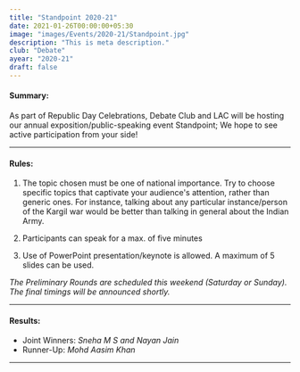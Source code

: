 ```yaml
---
title: "Standpoint 2020-21"
date: 2021-01-26T00:00:00+05:30
image: "images/Events/2020-21/Standpoint.jpg"
description: "This is meta description."
club: "Debate"
ayear: "2020-21"
draft: false
---
```


#### Summary:
As part of Republic Day Celebrations, Debate Club and LAC will be hosting our annual exposition/public-speaking event Standpoint; We hope to see active participation from your side!

****

#### Rules:

1. The topic chosen must be one of national importance. Try to choose specific topics that captivate your audience's attention, rather than generic ones. For instance, talking about any particular instance/person of the Kargil war would be better than talking in general about the Indian Army.

2. Participants can speak for a max. of five minutes

3. Use of PowerPoint presentation/keynote is allowed. A maximum of 5 slides can be used.

*The Preliminary Rounds are scheduled this weekend (Saturday or Sunday). The final timings will be announced shortly.*

****

#### Results:

- Joint Winners: *Sneha M S and Nayan Jain* 
- Runner-Up: *Mohd Aasim Khan*

****

